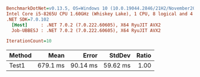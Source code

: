 ``` ini

BenchmarkDotNet=v0.13.5, OS=Windows 10 (10.0.19044.2846/21H2/November2021Update)
Intel Core i5-8265U CPU 1.60GHz (Whiskey Lake), 1 CPU, 8 logical and 4 physical cores
.NET SDK=7.0.102
  [Host]     : .NET 7.0.2 (7.0.222.60605), X64 RyuJIT AVX2
  Job-UBBESJ : .NET 7.0.2 (7.0.222.60605), X64 RyuJIT AVX2

IterationCount=10  

```
| Method |     Mean |    Error |   StdDev | Ratio |
|------- |---------:|---------:|---------:|------:|
|  Test1 | 679.1 ms | 90.14 ms | 59.62 ms |  1.00 |
